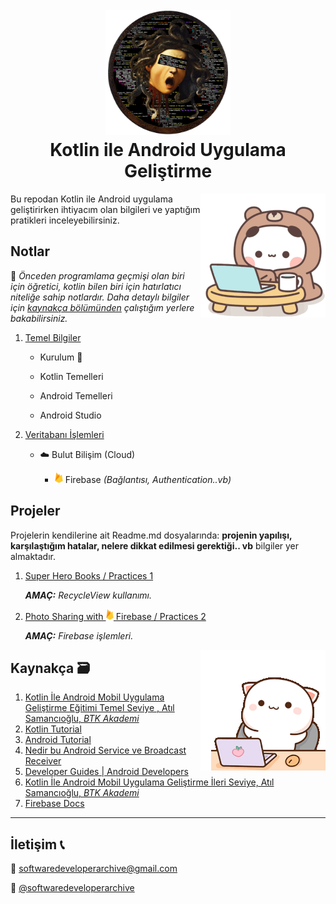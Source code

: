 <h1 align="center">
  <br>
  <a href="https://github.com/zeynepaslierhan/.NetCoreArchive"><img src="https://github.com/zeynepaslierhan/zeynepaslierhan/blob/main/img/Logo.png" alt="SoftwareDeveloperArchive" width="200"></a>
  <br>
  Kotlin ile Android Uygulama Geliştirme
  <br>
</h1>

<img src="https://github.com/zeynepaslierhan/zeynepaslierhan/blob/main/img/gifs/BanaBenziyor.gif" align="right">

Bu repodan Kotlin ile Android uygulama geliştirirken ihtiyacım olan bilgileri ve yaptığım pratikleri inceleyebilirsiniz. 

## Notlar

:loudspeaker: *Önceden programlama geçmişi olan biri için öğretici, kotlin bilen biri için hatırlatıcı niteliğe sahip notlardır. Daha detaylı bilgiler için [kaynakça bölümünden]() çalıştığım yerlere bakabilirsiniz.* 

1. [Temel Bilgiler](https://github.com/zeynepaslierhan/AndroidAppwithKotlin/blob/main/Temel%20Bilgiler.md)
    
    - Kurulum 🔧
    
    - Kotlin Temelleri
    
    - Android Temelleri

    - Android Studio
    
2. [Veritabanı İşlemleri](https://github.com/zeynepaslierhan/AndroidAppwithKotlin/blob/main/Veritaban%C4%B1%20%C4%B0%C5%9Flemleri.md)

    - ☁️ Bulut Bilişim (Cloud)

        - <img src="https://github.com/zeynepaslierhan/AndroidAppwithKotlin/blob/main/img/Firebase.png" height="17"> Firebase *(Bağlantısı, Authentication..vb)*

## Projeler

Projelerin kendilerine ait Readme.md dosyalarında: **projenin yapılışı, karşılaştığım hatalar, nelere dikkat edilmesi gerektiği.. vb** bilgiler yer almaktadır.

1. [Super Hero Books / Practices 1](https://github.com/zeynepaslierhan/AndroidAppwithKotlin/tree/main/AndroidAppwithKotlinPractices/superHeroBooks)

    ***AMAÇ:** RecycleView kullanımı.*

2. [Photo Sharing with  <img src="https://github.com/zeynepaslierhan/AndroidAppwithKotlin/blob/main/img/Firebase.png" height="17">  Firebase / Practices 2](https://github.com/zeynepaslierhan/AndroidAppwithKotlin/tree/main/AndroidAppwithKotlinPractices/photoSharingwithFirebase)

    ***AMAÇ:** Firebase işlemleri.*



<img src="https://github.com/zeynepaslierhan/zeynepaslierhan/blob/main/img/gifs/%C4%B0%C5%9FimBittiSanm%C4%B1%C5%9F%C4%B1md%C4%B1r.gif" align="right">

## Kaynakça :card_file_box:

1. [Kotlin İle Android Mobil Uygulama Geliştirme Eğitimi Temel Seviye , Atıl Samancıoğlu, *BTK Akademi*](https://www.btkakademi.gov.tr/portal/course/kotlin-ile-android-mobil-uygulama-gelistirme-egitimi-temel-seviye-10274)
1. [Kotlin Tutorial](https://www.w3schools.com/KOTLIN/index.php)
1. [Android Tutorial](https://www.tutorialspoint.com/android/index.htm)
1. [Nedir bu Android Service ve Broadcast Receiver](https://medium.com/kodluyoruz/nedir-bu-android-service-ve-broadcast-receiver-291168de075b)
1. [Developer Guides | Android Developers](https://developer.android.com/guide)
1. [Kotlin İle Android Mobil Uygulama Geliştirme İleri Seviye, Atıl Samancıoğlu, *BTK Akademi*](https://www.btkakademi.gov.tr/portal/course/kotlin-ile-android-mobil-uygulama-gelistirme-ileri-seviye-10359)
1. [Firebase Docs](https://firebase.google.com/docs/android/setup#kotlin+ktx_2)

---

## İletişim :telephone_receiver:

:e-mail:  softwaredeveloperarchive@gmail.com

:iphone: [@softwaredeveloperarchive](https://www.instagram.com/softwaredeveloperarchive/)
